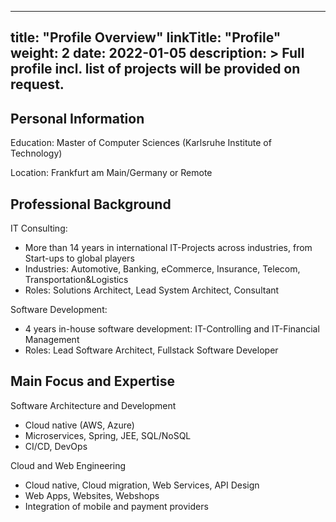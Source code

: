 
---
title: "Profile Overview"
linkTitle: "Profile"
weight: 2
date: 2022-01-05
description: >
  Full profile incl. list of projects will be provided on request.
---


## Personal Information
Education: Master of Computer Sciences (Karlsruhe Institute of Technology)

Location: Frankfurt am Main/Germany or Remote

## Professional Background

IT Consulting:
  * More than 14 years in international IT-Projects across industries, from Start-ups to global players
  * Industries: Automotive, Banking, eCommerce, Insurance, Telecom, Transportation&Logistics
  * Roles: Solutions Architect, Lead System Architect, Consultant

Software Development:
* 4 years in-house software development: IT-Controlling and IT-Financial Management
* Roles: Lead Software Architect, Fullstack Software Developer

## Main Focus and Expertise

Software Architecture and Development
  * Cloud native (AWS, Azure)
  * Microservices, Spring, JEE, SQL/NoSQL
  * CI/CD, DevOps

Cloud and Web Engineering
  * Cloud native, Cloud migration, Web Services, API Design
  * Web Apps, Websites, Webshops
  * Integration of mobile and payment providers
